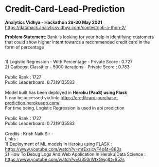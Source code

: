 # Credit-Card-Lead-Prediction
<b>Analytics Vidhya - Hackathon 28-30 May 2021</b>
</br>https://datahack.analyticsvidhya.com/contest/job-a-thon-2/

<b>Problem Statement</b>: Bank is looking for your help in identifying customers that could show higher intent towards a recommended credit card in the form of percentage 

<br/> 1) Logistic Regression - With Percentage - Private Score : 0.727
<br/> 2) Catboost Classifier - 5000 iterations - Private Score : 0.783
<br/>
<br/> Public Rank : 1727 
<br/> Public Leaderboard: 0.7319135583
<br/>
<br/> Model built has been deployed in <b>Heroku (PaaS) using Flask</b>
<br/> It can be accessed via link: https://creditcard-purchase-prediction.herokuapp.com/
<br/> For time being, Logistic Regression is used in api prediction <br/>
<br/> Public Rank : 1727 
<br/> Public Leaderboard: 0.7319135583
<br/>
<br/> Credits : Krish Naik Sir - 
<br/> Links :
<br/> 1) Deployment of ML models in Heroku using FLASK : 
<br/> https://www.youtube.com/watch?v=mrExsjcvF4o&t=880s
<br/> 2) How To Debug Logs And Web Application In Heroku|Data Science :
<br/> https://www.youtube.com/watch?v=U350rWtxGwg&t=952s
